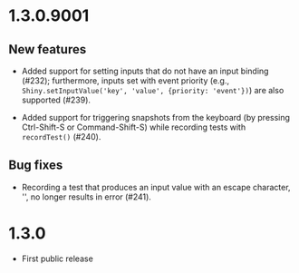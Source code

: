 1.3.0.9001
==========

## New features

* Added support for setting inputs that do not have an input binding (#232); furthermore, inputs set with event priority (e.g., `Shiny.setInputValue('key', 'value', {priority: 'event'})`) are also supported (#239).

* Added support for triggering snapshots from the keyboard (by pressing Ctrl-Shift-S or Command-Shift-S) while recording tests with `recordTest()` (#240).

## Bug fixes

* Recording a test that produces an input value with an escape character, '\', no longer results in error (#241).

1.3.0
=====

* First public release
